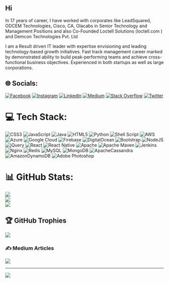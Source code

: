 ## Hi
In 17 years of career, I have worked with corporates like LeadSquared, ODCEM Technologies, Cisco, CA, Olacabs in Senior Technology and Management Positions and also Co-Founded Loctell Solutions (loctell.com ) and Demcon Technologies Pvt. Ltd

I am a Result driven IT leader with expertise envisioning and leading technology-based growth initiatives. Fast track management career marked by demonstrated ability to build peak-performing teams and achieve cross-functional business objectives. Experienced in both startups as well as large corporations.

## 🌐 Socials:
[![Facebook](https://img.shields.io/badge/Facebook-%231877F2.svg?logo=Facebook&logoColor=white)](https://facebook.com/amithgc) [![Instagram](https://img.shields.io/badge/Instagram-%23E4405F.svg?logo=Instagram&logoColor=white)](https://instagram.com/amithgc) [![LinkedIn](https://img.shields.io/badge/LinkedIn-%230077B5.svg?logo=linkedin&logoColor=white)](https://linkedin.com/in/amithgc) [![Medium](https://img.shields.io/badge/Medium-12100E?logo=medium&logoColor=white)](https://medium.com/@amithgc) [![Stack Overflow](https://img.shields.io/badge/-Stackoverflow-FE7A16?logo=stack-overflow&logoColor=white)](https://stackoverflow.com/users/367016/amithgc) [![Twitter](https://img.shields.io/badge/Twitter-%231DA1F2.svg?logo=Twitter&logoColor=white)](https://twitter.com/amithgc) 

# 💻 Tech Stack:
![CSS3](https://img.shields.io/badge/css3-%231572B6.svg?style=for-the-badge&logo=css3&logoColor=white) ![JavaScript](https://img.shields.io/badge/javascript-%23323330.svg?style=for-the-badge&logo=javascript&logoColor=%23F7DF1E) ![Java](https://img.shields.io/badge/java-%23ED8B00.svg?style=for-the-badge&logo=java&logoColor=white) ![HTML5](https://img.shields.io/badge/html5-%23E34F26.svg?style=for-the-badge&logo=html5&logoColor=white) ![Python](https://img.shields.io/badge/python-3670A0?style=for-the-badge&logo=python&logoColor=ffdd54) ![Shell Script](https://img.shields.io/badge/shell_script-%23121011.svg?style=for-the-badge&logo=gnu-bash&logoColor=white) ![AWS](https://img.shields.io/badge/AWS-%23FF9900.svg?style=for-the-badge&logo=amazon-aws&logoColor=white) ![Azure](https://img.shields.io/badge/azure-%230072C6.svg?style=for-the-badge&logo=azure-devops&logoColor=white) ![Google Cloud](https://img.shields.io/badge/Google%20Cloud-%234285F4.svg?style=for-the-badge&logo=google-cloud&logoColor=white) ![Firebase](https://img.shields.io/badge/firebase-%23039BE5.svg?style=for-the-badge&logo=firebase) ![DigitalOcean](https://img.shields.io/badge/DigitalOcean-%230167ff.svg?style=for-the-badge&logo=digitalOcean&logoColor=white) ![Bootstrap](https://img.shields.io/badge/bootstrap-%23563D7C.svg?style=for-the-badge&logo=bootstrap&logoColor=white) ![NodeJS](https://img.shields.io/badge/node.js-6DA55F?style=for-the-badge&logo=node.js&logoColor=white) ![jQuery](https://img.shields.io/badge/jquery-%230769AD.svg?style=for-the-badge&logo=jquery&logoColor=white) ![React](https://img.shields.io/badge/react-%2320232a.svg?style=for-the-badge&logo=react&logoColor=%2361DAFB) ![React Native](https://img.shields.io/badge/react_native-%2320232a.svg?style=for-the-badge&logo=react&logoColor=%2361DAFB) ![Apache](https://img.shields.io/badge/apache-%23D42029.svg?style=for-the-badge&logo=apache&logoColor=white) ![Apache Maven](https://img.shields.io/badge/Apache%20Maven-C71A36?style=for-the-badge&logo=Apache%20Maven&logoColor=white) ![Jenkins](https://img.shields.io/badge/jenkins-%232C5263.svg?style=for-the-badge&logo=jenkins&logoColor=white) ![Nginx](https://img.shields.io/badge/nginx-%23009639.svg?style=for-the-badge&logo=nginx&logoColor=white) ![Redis](https://img.shields.io/badge/redis-%23DD0031.svg?style=for-the-badge&logo=redis&logoColor=white) ![MySQL](https://img.shields.io/badge/mysql-%2300f.svg?style=for-the-badge&logo=mysql&logoColor=white) ![MongoDB](https://img.shields.io/badge/MongoDB-%234ea94b.svg?style=for-the-badge&logo=mongodb&logoColor=white) ![ApacheCassandra](https://img.shields.io/badge/cassandra-%231287B1.svg?style=for-the-badge&logo=apache-cassandra&logoColor=white) ![AmazonDynamoDB](https://img.shields.io/badge/Amazon%20DynamoDB-4053D6?style=for-the-badge&logo=Amazon%20DynamoDB&logoColor=white) ![Adobe Photoshop](https://img.shields.io/badge/adobephotoshop-%2331A8FF.svg?style=for-the-badge&logo=adobephotoshop&logoColor=white)
# 📊 GitHub Stats:
![](https://github-readme-stats.vercel.app/api?username=amithgc&theme=dark&hide_border=false&include_all_commits=true&count_private=true)<br/>
![](https://github-readme-streak-stats.herokuapp.com/?user=amithgc&theme=dark&hide_border=false)<br/>
![](https://github-readme-stats.vercel.app/api/top-langs/?username=amithgc&theme=dark&hide_border=false&include_all_commits=true&count_private=true&layout=compact)

## 🏆 GitHub Trophies
![](https://github-profile-trophy.vercel.app/?username=amithgc&theme=radical&no-frame=false&no-bg=true&margin-w=4)

### ✍️ Medium Articles
[![](https://quotes-github-readme.vercel.app/api?type=horizontal&theme=radical)](https://github-read-medium-git-main.pahlevikun.vercel.app/latest?username=amithgc)

---
[![](https://visitcount.itsvg.in/api?id=amithgc&icon=0&color=0)](https://visitcount.itsvg.in)
